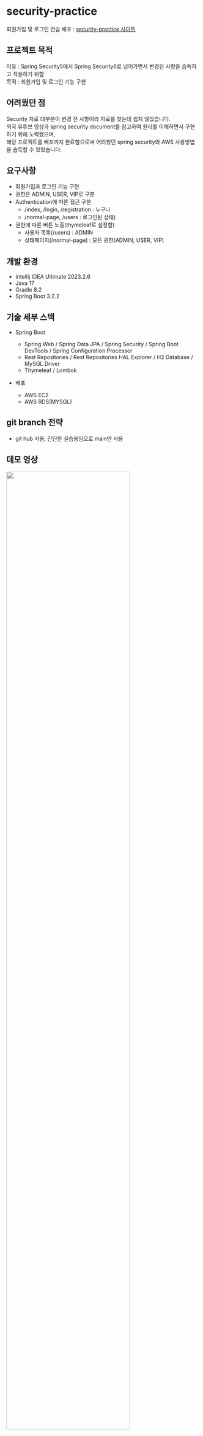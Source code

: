 # security-practice
회원가입 및 로그인 연습
배포 : [security-practice 사이트](http://ec2-43-203-199-47.ap-northeast-2.compute.amazonaws.com:8081/)
  
## 프로젝트 목적
이유 : Spring Security5에서 Spring Security6로 넘어가면서 변경된 사항을 습득하고 적용하기 위함  
목적 : 회원가입 및 로그인 기능 구현
   
## 어려웠던 점
Security 자료 대부분이 변경 전 사항이라 자료를 찾는데 쉽지 않았습니다.  
외국 유튜브 영상과 spring security document를 참고하여 원리를 이해하면서 구현하기 위해 노력했으며,  
해당 프로젝트를 배포까지 완료함으로써 어려웠던 spring security와 AWS 사용방법을 습득할 수 있었습니다.

## 요구사항
- 회원가입과 로그인 기능 구현
- 권한은 ADMIN, USER, VIP로 구분
- Authentication에 따른 접근 구분
   - /index, /login, /registration : 누구나
   - /normal-page, /users : 로그인된 상태)  
- 권한에 따른 버튼 노출(thymeleaf로 설정함)
  - 사용자 목록(/users) : ADMIN
  - 상태페이지(/normal-page) : 모든 권한(ADMIN, USER, VIP)

## 개발 환경
* Intellij IDEA Ultimate 2023.2.6
* Java 17
* Gradle 8.2
* Spring Boot 3.2.2
  
## 기술 세부 스택
- Spring Boot
  * Spring Web / Spring Data JPA / Spring Security / Spring Boot DevTools / Spring Configuration Processor
  * Rest Repositories / Rest Repositories HAL Explorer / H2 Database / MySQL Driver
  * Thymeleaf / Lombok

- 배포
  * AWS EC2
  * AWS RDS(MYSQL)

## git branch 전략
- git hub 사용, 간단한 실습용임으로 main만 사용

## 데모 영상
<img width="80%" src="https://github.com/LeticiaKang/Project_board/assets/87592790/db08494a-84ea-4e8b-8cc3-ac00d2fd4d5d" />
 
